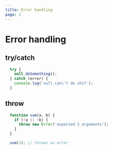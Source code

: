 ```yaml
---
title: Error handling
page: 2
---
```


# Error handling

## try/catch

```javascript
  try {
    null.doSomething();
  } catch (error) {
    console.log('null can\'t do shit');
  }
```

## throw

```javascript
  function sum(a, b) {
    if (!a || !b) {
      throw new Error('expected 2 arguments');
    }
  }

  sum(1); // throws an error
```

